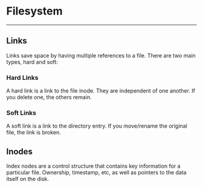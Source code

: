 # Filesystem

---

## Links

Links save space by having multiple references to a file. There are two main types, hard and soft:

### Hard Links

A hard link is a link to the file inode. They are independent of one another. If you delete one, the others remain.

### Soft Links

A soft link is a link to the directory entry. If you move/rename the original file, the link is broken.

## Inodes

Index nodes are a control structure that contains key information for a particular file. Ownership, timestamp, etc, as well as pointers to the data itself on the disk.
